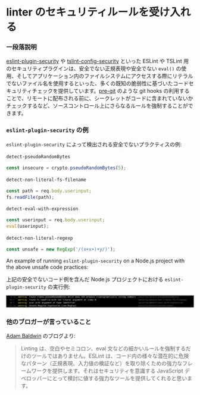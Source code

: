 # linter のセキュリティルールを受け入れる

### 一段落説明

[eslint-plugin-security](https://github.com/nodesecurity/eslint-plugin-security) や [tslint-config-security](https://www.npmjs.com/package/tslint-config-security) といった ESLint や TSLint 用のセキュリティプラグインは、安全でない正規表現や安全でない `eval()` の使用、そしてアプリケーション内のファイルシステムにアクセスする際にリテラルでないファイル名を使用するといった、多くの既知の脆弱性に基づいたコードセキュリティチェックを提供しています。[pre-git](https://github.com/bahmutov/pre-git) のような git hooks の利用することで、リモートに配布される前に、シークレットがコードに含まれていないかチェックするなど、ソースコントロール上にさらなるルールを強制することができます。

### `eslint-plugin-security` の例

`eslint-plugin-security` によって検出される安全でないプラクティスの例:

`detect-pseudoRandomBytes`

```javascript
const insecure = crypto.pseudoRandomBytes(5);
```

`detect-non-literal-fs-filename`

```javascript
const path = req.body.userinput;
fs.readFile(path);
```

`detect-eval-with-expression`

```javascript
const userinput = req.body.userinput;
eval(userinput);
```

`detect-non-literal-regexp`

```javascript
const unsafe = new RegExp('/(x+x+)+y/)');
```

An example of running `eslint-plugin-security` on a Node.js project with the above unsafe code practices:

上記の安全でないコード例を含んだ Node.js プロジェクトにおける `eslint-plugin-security` の実行例:

![nsp check example](/assets/images/eslint-plugin-security.png)

### 他のブロガーが言っていること

[Adam Baldwin](https://www.safaribooksonline.com/blog/2014/03/28/using-eslint-plugins-node-js-app-security/) のブログより:
> Linting は、空白やセミコロン、eval 文などの細かいルールを強制するだけのツールではありません。ESLint は、コード内の様々な潜在的に危険なパターン（正規表現、入力値の検証など）を取り除くための強力なフレームワークを提供します。それはセキュリティを意識する JavaScript デベロッパーにとって検討に値する強力なツールを提供してくれると思います。
